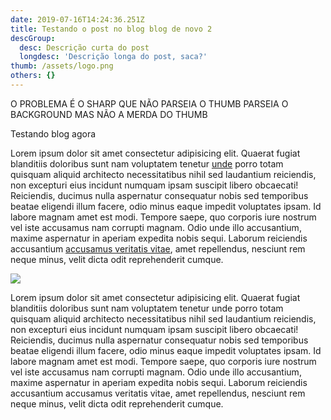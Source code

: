 ```yaml
---
date: 2019-07-16T14:24:36.251Z
title: Testando o post no blog blog de novo 2
descGroup:
  desc: Descrição curta do post
  longdesc: 'Descrição longa do post, saca?'
thumb: /assets/logo.png
others: {}
---
```


O PROBLEMA É O SHARP QUE NÃO PARSEIA O THUMB
PARSEIA O BACKGROUND
MAS NÃO A MERDA DO THUMB


Testando blog agora

Lorem ipsum dolor sit amet consectetur adipisicing elit. Quaerat fugiat blanditiis doloribus sunt nam voluptatem tenetur [unde](<>) porro totam quisquam aliquid architecto necessitatibus nihil sed laudantium reiciendis, non excepturi eius incidunt numquam ipsam suscipit libero obcaecati! Reiciendis, ducimus nulla aspernatur consequatur nobis sed temporibus beatae eligendi illum facere, odio minus eaque impedit voluptates ipsam. Id labore magnam amet est modi. Tempore saepe, quo corporis iure nostrum vel iste accusamus nam corrupti magnam. Odio unde illo accusantium, maxime aspernatur in aperiam expedita nobis sequi. Laborum reiciendis accusantium [accusamus veritatis vitae](<>), amet repellendus, nesciunt rem neque minus, velit dicta odit reprehenderit cumque.

![](/assets/food.jpg)

Lorem ipsum dolor sit amet consectetur adipisicing elit. Quaerat fugiat blanditiis doloribus sunt nam voluptatem tenetur unde porro totam quisquam aliquid architecto necessitatibus nihil sed laudantium reiciendis, non excepturi eius incidunt numquam ipsam suscipit libero obcaecati! Reiciendis, ducimus nulla aspernatur consequatur nobis sed temporibus beatae eligendi illum facere, odio minus eaque impedit voluptates ipsam. Id labore magnam amet est modi. Tempore saepe, quo corporis iure nostrum vel iste accusamus nam corrupti magnam. Odio unde illo accusantium, maxime aspernatur in aperiam expedita nobis sequi. Laborum reiciendis accusantium accusamus veritatis vitae, amet repellendus, nesciunt rem neque minus, velit dicta odit reprehenderit cumque.
